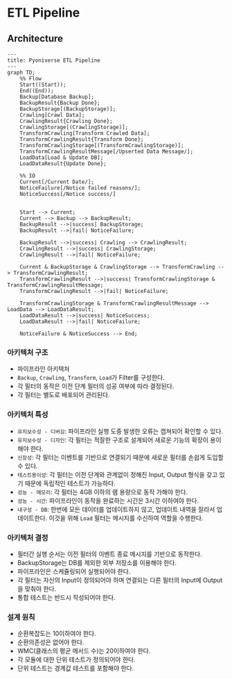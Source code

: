 # ETL Pipeline
## Architecture
``` mermaid
---
title: Pyoniverse ETL Pipeline
---
graph TD;
    %% Flow
    Start((Start));
    End((End));
    Backup[Database Backup];
    BackupResult{Backup Done};
    BackupStorage[(BackupStorage)];
    Crawling[Crawl Data];
    CrawlingResult{Crawling Done};
    CrawlingStorage[(CrawlingStorage)];
    TransformCrawling[Transform Crawled Data];
    TransformCrawlingResult{Transform Done};
    TransformCrawlingStorage[(TransformCrawlingStorage)];
    TransformCrawlingResultMessage[/Upserted Data Message/];
    LoadData[Load & Update DB];
    LoadDataResult{Update Done};

    %% IO
    Current[/Current Date/];
    NoticeFailure[/Notice failed reasons/];
    NoticeSuccess[/Notice success/]


    Start --> Current;
    Current --> Backup --> BackupResult;
    BackupResult -->|success| BackupStorage;
    BackupResult -->|fail| NoticeFailure;

    BackupResult -->|success| Crawling --> CrawlingResult;
    CrawlingResult -->|success| CrawlingStorage;
    CrawlingResult -->|fail| NoticeFailure;

    Current & BackupStorage & CrawlingStorage --> TransformCrawling --> TransformCrawlingResult;
    TransformCrawlingResult -->|success| TransformCrawlingStorage & TransformCrawlingResultMessage;
    TransformCrawlingResult -->|fail| NoticeFailure;

    TransformCrawlingStorage & TransformCrawlingResultMessage --> LoadData --> LoadDataResult;
    LoadDataResult -->|success| NoticeSuccess;
    LoadDataResult -->|fail| NoticeFailure;

    NoticeFailure & NoticeSuccess --> End;
```
### 아키텍처 구조
- 파이프라인 아키텍처
- `Backup`, `Crawling`, `Transform`, `Load`가 Filter를 구성한다.
- 각 필터의 동작은 이전 단계 필터의 성공 여부에 따라 결정된다.
- 각 필터는 별도로 배포되어 관리된다.

### 아키텍처 특성
- `유지보수성 - 디버깅`: 파이프라인 실행 도중 발생한 오류는 캡쳐되어 확인할 수 있다.
- `유지보수성 - 디자인`: 각 필터는 적잘한 구조로 설계되어 새로운 기능의 확장이 용이해야 한다.
- `신장성`: 각 필터는 이벤트를 기반으로 연결되기 때문에 새로운 필터를 손쉽게 도입할 수 있다.
- `테스트용이성`: 각 필터는 이전 단계와 관계없이 정해진 Input, Output 형식을 갖고 있기 때문에 독립적인 테스트가 가능하다.
- `성능 - 메모리`: 각 필터는 4GB 이하의 램 용량으로 동작 가해야 한다.
- `성능 - 시간`: 파이프라인이 동작을 완료하는 시간은 3시간 이하여야 한다.
- `내구성 - DB`: 한번에 모든 데이터를 업데이트하지 않고, 업데이트 내역을 잘라서 업데이트한다. 이것을 위해 `Load` 필터는 메시지를 수신하여 역할을 수행한다.
### 아키텍처 결정
- 필터간 실행 순서는 이전 필터의 이벤트 종료 메시지를 기반으로 동작한다.
- BackupStorage는 DB를 제외한 외부 저장소를 이용해야 한다.
- 파이프라인은 스케쥴링되어 실행되어야 한다.
- 각 필터는 자신의 Input이 정의되어야 하며 연결되는 다른 필터의 Input에 Output을 맞춰야 한다.
- 통합 테스트는 반드시 작성되어야 한다.
### 설계 원칙
- 순환복잡도는 10이하여야 한다.
- 순환의존성은 없어야 한다.
- WMC(클래스의 평균 메서드 수)는 20이하여야 한다.
- 각 모듈에 대한 단위 테스트가 정의되어야 한다.
- 단위 테스트는 경계값 테스트를 포함해야 한다.
